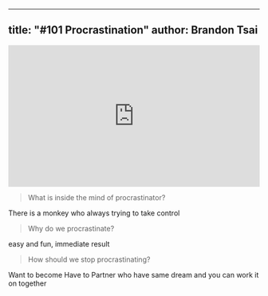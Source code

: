 
---
title: "#101 Procrastination"
author: Brandon Tsai
---


<div style="max-width:854px"><div style="position:relative;height:0;padding-bottom:56.25%"><iframe src="https://embed.ted.com/talks/tim_urban_inside_the_mind_of_a_master_procrastinator" width="854" height="480" style="position:absolute;left:0;top:0;width:100%;height:100%" frameborder="0" scrolling="no" allowfullscreen></iframe></div></div>


> What is inside the mind of procrastinator? 

There is a monkey who always trying to take control

> Why do we procrastinate? 

easy and fun,
immediate result

> How should we stop procrastinating?

Want to become Have to
Partner who have same dream and you can work it on together